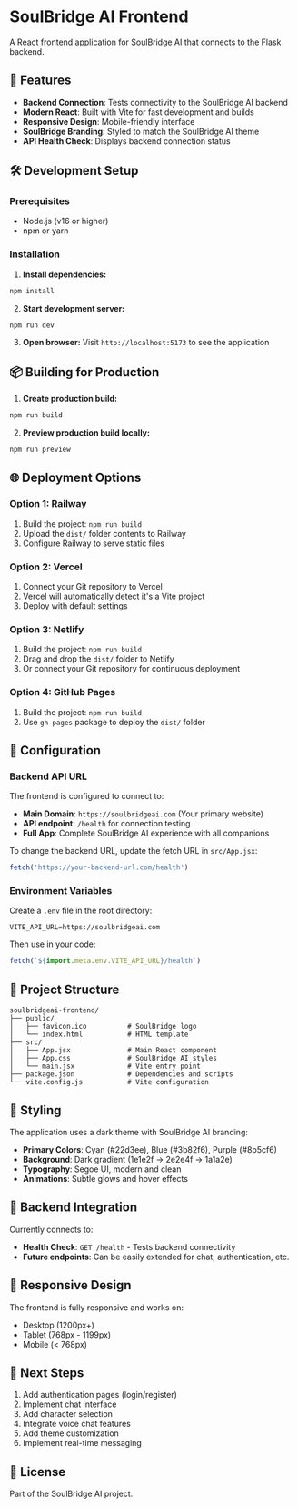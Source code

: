# SoulBridge AI Frontend

A React frontend application for SoulBridge AI that connects to the Flask backend.

## 🚀 Features

- **Backend Connection**: Tests connectivity to the SoulBridge AI backend
- **Modern React**: Built with Vite for fast development and builds
- **Responsive Design**: Mobile-friendly interface
- **SoulBridge Branding**: Styled to match the SoulBridge AI theme
- **API Health Check**: Displays backend connection status

## 🛠️ Development Setup

### Prerequisites
- Node.js (v16 or higher)
- npm or yarn

### Installation

1. **Install dependencies:**
```bash
npm install
```

2. **Start development server:**
```bash
npm run dev
```

3. **Open browser:**
Visit `http://localhost:5173` to see the application

## 📦 Building for Production

1. **Create production build:**
```bash
npm run build
```

2. **Preview production build locally:**
```bash
npm run preview
```

## 🌐 Deployment Options

### Option 1: Railway
1. Build the project: `npm run build`
2. Upload the `dist/` folder contents to Railway
3. Configure Railway to serve static files

### Option 2: Vercel
1. Connect your Git repository to Vercel
2. Vercel will automatically detect it's a Vite project
3. Deploy with default settings

### Option 3: Netlify
1. Build the project: `npm run build`
2. Drag and drop the `dist/` folder to Netlify
3. Or connect your Git repository for continuous deployment

### Option 4: GitHub Pages
1. Build the project: `npm run build`
2. Use `gh-pages` package to deploy the `dist/` folder

## 🔧 Configuration

### Backend API URL
The frontend is configured to connect to:
- **Main Domain**: `https://soulbridgeai.com` (Your primary website)
- **API endpoint**: `/health` for connection testing
- **Full App**: Complete SoulBridge AI experience with all companions

To change the backend URL, update the fetch URL in `src/App.jsx`:
```javascript
fetch('https://your-backend-url.com/health')
```

### Environment Variables
Create a `.env` file in the root directory:
```
VITE_API_URL=https://soulbridgeai.com
```

Then use in your code:
```javascript
fetch(`${import.meta.env.VITE_API_URL}/health`)
```

## 📁 Project Structure

```
soulbridgeai-frontend/
├── public/
│   ├── favicon.ico          # SoulBridge logo
│   └── index.html           # HTML template
├── src/
│   ├── App.jsx              # Main React component
│   ├── App.css              # SoulBridge AI styles
│   └── main.jsx             # Vite entry point
├── package.json             # Dependencies and scripts
└── vite.config.js           # Vite configuration
```

## 🎨 Styling

The application uses a dark theme with SoulBridge AI branding:
- **Primary Colors**: Cyan (#22d3ee), Blue (#3b82f6), Purple (#8b5cf6)
- **Background**: Dark gradient (1e1e2f → 2e2e4f → 1a1a2e)
- **Typography**: Segoe UI, modern and clean
- **Animations**: Subtle glows and hover effects

## 🔗 Backend Integration

Currently connects to:
- **Health Check**: `GET /health` - Tests backend connectivity
- **Future endpoints**: Can be easily extended for chat, authentication, etc.

## 📱 Responsive Design

The frontend is fully responsive and works on:
- Desktop (1200px+)
- Tablet (768px - 1199px)
- Mobile (< 768px)

## 🚀 Next Steps

1. Add authentication pages (login/register)
2. Implement chat interface
3. Add character selection
4. Integrate voice chat features
5. Add theme customization
6. Implement real-time messaging

## 📄 License

Part of the SoulBridge AI project.